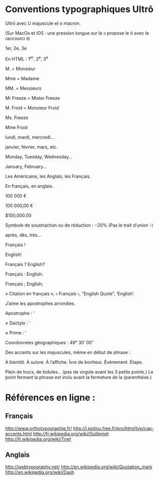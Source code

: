 # Conventions typographiques Ultrō

Ultrō avec U majuscule et o macron.

(Sur MacOs et iOS : une pression longue sur le `o` propose le ō avec le raccourci `9`)

1er, 2e, 3e

En HTML : 1<sup>er</sup>, 2<sup>e</sup>, 3<sup>e</sup>

M. = Monsieur

Mme = Madame

MM. = Messieurs

Mr Freeze = Mister Freeze

M. Froid = Monsieur Froid

Ms. Freeze

Mme Froid

lundi, mardi, mercredi… 

janvier, février, mars, etc.

Monday, Tuesday, Wednesday…

January, February…

Les Américains, les Anglais, les Français.

En français, en anglais.

100 000 €

100 000,00 €

$100,000.00

Symbole de soustraction ou de réduction : −20%  (Pas le trait d’union -)

après, dès, très…

Français !

English!

Français ?	English?

Français :	English:

Français ;	English;

« Citation en français », ‹ Français ›,	“English Quote”, ‘English’.

J’aime les apostrophes arrondies. 

Apostrophe : ’ 

≠ Dactylo : '

≠ Prime : ′

Coordonnées géographiques : 49° 30′ 00″

Des accents sur les majuscules, même en début de phrase :

À bientôt. À suivre. À l’affiche. Îvre de bonheur. Événement. Étape. 

Plein de trucs, de bidules… (pas de virgule avant les 3 petits points.) Le point fermant la phrase est inclu avant la fermeture de la (parenthèse.)

# Références en ligne :

## Français
http://www.orthotypographie.fr/
http://j.poitou.free.fr/pro/html/typ/cap-accents.html
http://fr.wikipedia.org/wiki/Guillemet
http://fr.wikipedia.org/wiki/Tiret

## Anglais
http://webtypography.net/
http://en.wikipedia.org/wiki/Quotation_mark
http://en.wikipedia.org/wiki/Dash
